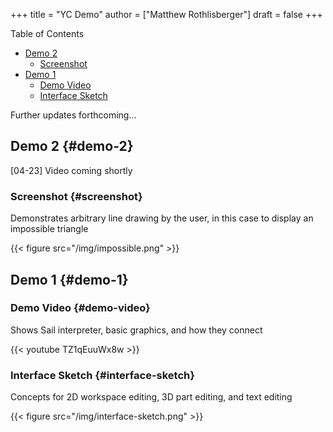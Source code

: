 +++
title = "YC Demo"
author = ["Matthew Rothlisberger"]
draft = false
+++

<div class="ox-hugo-toc toc">
<div></div>

<div class="heading">Table of Contents</div>

- [Demo 2](#demo-2)
    - [Screenshot](#screenshot)
- [Demo 1](#demo-1)
    - [Demo Video](#demo-video)
    - [Interface Sketch](#interface-sketch)

</div>
<!--endtoc-->

Further updates forthcoming...


## Demo 2 {#demo-2}

[04-23] Video coming shortly


### Screenshot {#screenshot}

Demonstrates arbitrary line drawing by the user, in this case to
display an impossible triangle

{{< figure src="/img/impossible.png" >}}


## Demo 1 {#demo-1}


### Demo Video {#demo-video}

Shows Sail interpreter, basic graphics, and how they connect

{{< youtube TZ1qEuuWx8w >}}


### Interface Sketch {#interface-sketch}

Concepts for 2D workspace editing, 3D part editing, and text editing

{{< figure src="/img/interface-sketch.png" >}}
